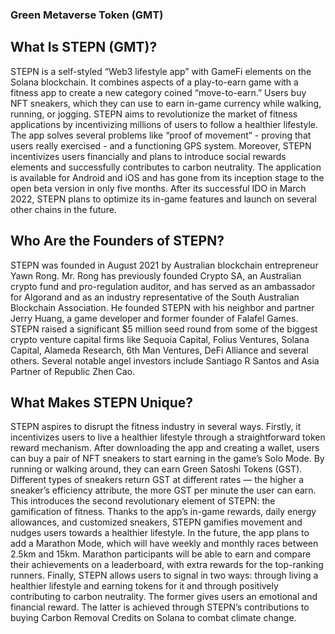 ﻿
















### Green Metaverse Token (GMT) 
## What Is STEPN (GMT)?
STEPN is a self-styled “Web3 lifestyle app” with GameFi elements on the Solana blockchain. It combines aspects of a play-to-earn game with a fitness app to create a new category coined “move-to-earn.” Users buy NFT sneakers, which they can use to earn in-game currency while walking, running, or jogging.
STEPN aims to revolutionize the market of fitness applications by incentivizing millions of users to follow a healthier lifestyle. The app solves several problems like “proof of movement” - proving that users really exercised - and a functioning GPS system. Moreover, STEPN incentivizes users financially and plans to introduce social rewards elements and successfully contributes to carbon neutrality.
The application is available for Android and iOS and has gone from its inception stage to the open beta version in only five months. After its successful IDO in March 2022, STEPN plans to optimize its in-game features and launch on several other chains in the future.

## Who Are the Founders of STEPN?
STEPN was founded in August 2021 by Australian blockchain entrepreneur Yawn Rong. Mr. Rong has previously founded Crypto SA, an Australian crypto fund and pro-regulation auditor, and has served as an ambassador for Algorand and as an industry representative of the South Australian Blockchain Association. He founded STEPN with his neighbor and partner Jerry Huang, a game developer and former founder of Falafel Games.
STEPN raised a significant $5 million seed round from some of the biggest crypto venture capital firms like Sequoia Capital, Folius Ventures, Solana Capital, Alameda Research, 6th Man Ventures, DeFi Alliance and several others. Several notable angel investors include Santiago R Santos and Asia Partner of Republic Zhen Cao.

## What Makes STEPN Unique?
STEPN aspires to disrupt the fitness industry in several ways.
Firstly, it incentivizes users to live a healthier lifestyle through a straightforward token reward mechanism. After downloading the app and creating a wallet, users can buy a pair of NFT sneakers to start earning in the game’s Solo Mode. By running or walking around, they can earn Green Satoshi Tokens (GST). Different types of sneakers return GST at different rates — the higher a sneaker’s efficiency attribute, the more GST per minute the user can earn.
This introduces the second revolutionary element of STEPN: the gamification of fitness. Thanks to the app’s in-game rewards, daily energy allowances, and customized sneakers, STEPN gamifies movement and nudges users towards a healthier lifestyle. In the future, the app plans to add a Marathon Mode, which will have weekly and monthly races between 2.5km and 15km. Marathon participants will be able to earn and compare their achievements on a leaderboard, with extra rewards for the top-ranking runners.
Finally, STEPN allows users to signal in two ways: through living a healthier lifestyle and earning tokens for it and through positively contributing to carbon neutrality. The former gives users an emotional and financial reward. The latter is achieved through STEPN’s contributions to buying Carbon Removal Credits on Solana to combat climate change.

